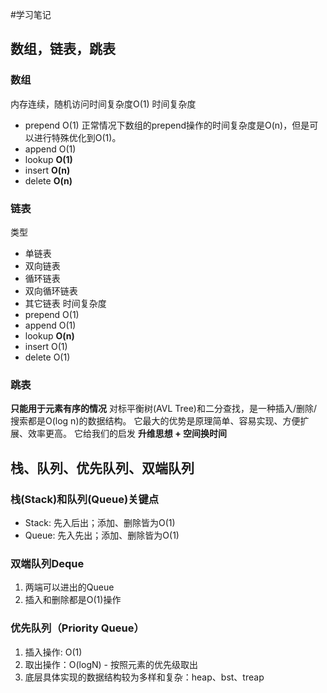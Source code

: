 #学习笔记
## 数组，链表，跳表
### 数组
内存连续，随机访问时间复杂度O(1)
时间复杂度
* prepend   O(1) 正常情况下数组的prepend操作的时间复杂度是O(n)，但是可以进行特殊优化到O(1)。
* append    O(1)
* lookup    **O(1)**
* insert    **O(n)**
* delete    **O(n)**
### 链表
类型
* 单链表 
* 双向链表 
* 循环链表 
* 双向循环链表 
* 其它链表
时间复杂度
* prepend   O(1)
* append    O(1)
* lookup    **O(n)**
* insert    O(1)
* delete    O(1)
### 跳表
**只能用于元素有序的情况**
对标平衡树(AVL Tree)和二分查找，是一种插入/删除/搜索都是O(log n)的数据结构。
它最大的优势是原理简单、容易实现、方便扩展、效率更高。
它给我们的启发
**升维思想 + 空间换时间**

## 栈、队列、优先队列、双端队列
### 栈(Stack)和队列(Queue)关键点
* Stack: 先入后出；添加、删除皆为O(1)
* Queue: 先入先出；添加、删除皆为O(1)

### 双端队列Deque
1. 两端可以进出的Queue
1. 插入和删除都是O(1)操作

### 优先队列（Priority Queue）
1. 插入操作: O(1)
1. 取出操作：O(logN) - 按照元素的优先级取出
1. 底层具体实现的数据结构较为多样和复杂：heap、bst、treap

